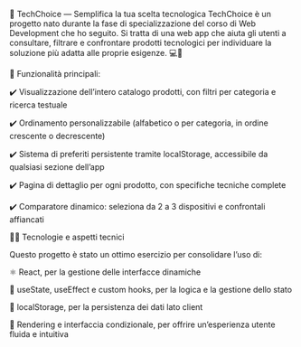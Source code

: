 🚀 TechChoice — Semplifica la tua scelta tecnologica
TechChoice è un progetto nato durante la fase di specializzazione del corso di Web Development che ho seguito. Si tratta di una web app che aiuta gli utenti a consultare, filtrare e confrontare prodotti tecnologici per individuare la soluzione più adatta alle proprie esigenze. 💻📱

📌 Funzionalità principali:

✔️ Visualizzazione dell’intero catalogo prodotti, con filtri per categoria e ricerca testuale

✔️ Ordinamento personalizzabile (alfabetico o per categoria, in ordine crescente o decrescente)

✔️ Sistema di preferiti persistente tramite localStorage, accessibile da qualsiasi sezione dell’app

✔️ Pagina di dettaglio per ogni prodotto, con specifiche tecniche complete

✔️ Comparatore dinamico: seleziona da 2 a 3 dispositivi e confrontali affiancati

👨‍💻 Tecnologie e aspetti tecnici

Questo progetto è stato un ottimo esercizio per consolidare l’uso di:

⚛️ React, per la gestione delle interfacce dinamiche

🧠 useState, useEffect e custom hooks, per la logica e la gestione dello stato

💾 localStorage, per la persistenza dei dati lato client

🧩 Rendering e interfaccia condizionale, per offrire un’esperienza utente fluida e intuitiva
